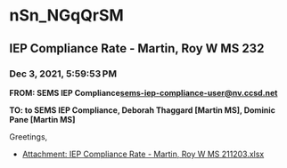 # nSn_NGqQrSM
## IEP Compliance Rate - Martin, Roy W MS 232
### Dec 3, 2021, 5:59:53 PM
**FROM: SEMS IEP Compliance<sems-iep-compliance-user@nv.ccsd.net>**

**TO: to SEMS IEP Compliance, Deborah Thaggard [Martin MS], Dominic Pane [Martin MS]**


Greetings,  





* [Attachment: IEP Compliance Rate - Martin, Roy W MS 211203.xlsx](nSn_NGqQrSM-attachment-1.xlsx)

